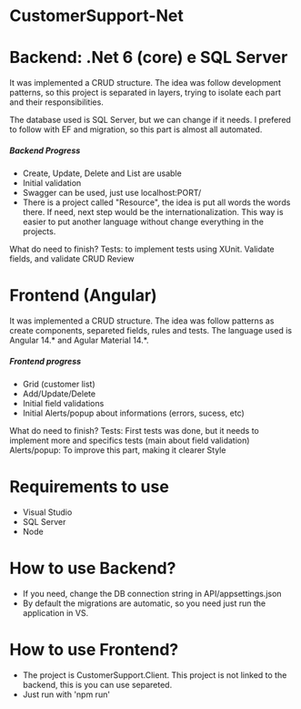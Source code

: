 # CustomerSupport-Net

# Backend: .Net 6 (core) e SQL Server

It was implemented a CRUD structure. The idea was follow development patterns, so this project is separated in layers, trying to isolate each part and their responsibilities.

The database used is SQL Server, but we can change if it needs. I prefered to follow with EF and migration, so this part is almost all automated.

##### Backend Progress
- Create, Update, Delete and List are usable
- Initial validation 
- Swagger can be used, just use localhost:PORT/ 
- There is a project called "Resource", the idea is put all words the words there. If need, next step would be the internationalization. This way is easier to put another language without change everything in the projects.

What do need to finish?
Tests: to implement tests using XUnit. Validate fields, and validate CRUD
Review

# Frontend (Angular)

It was implemented a CRUD structure. The idea was follow patterns as create components, separeted fields, rules and tests.
The language used is Angular 14.* and Agular Material 14.*.

##### Frontend progress
- Grid (customer list)
- Add/Update/Delete
- Initial field validations 
- Initial Alerts/popup about informations (errors, sucess, etc)

What do need to finish?
Tests: First tests was done, but it needs to implement more and specifics tests (main about field validation)
Alerts/popup: To improve this part, making it clearer
Style

# Requirements to use
- Visual Studio
- SQL Server
- Node


# How to use Backend?
- If you need, change the DB connection string in API/appsettings.json
- By default the migrations are automatic, so you need just run the application in VS.

# How to use Frontend?
- The project is CustomerSupport.Client. This project is not linked to the backend, this is you can use separeted.
- Just run with 'npm run'